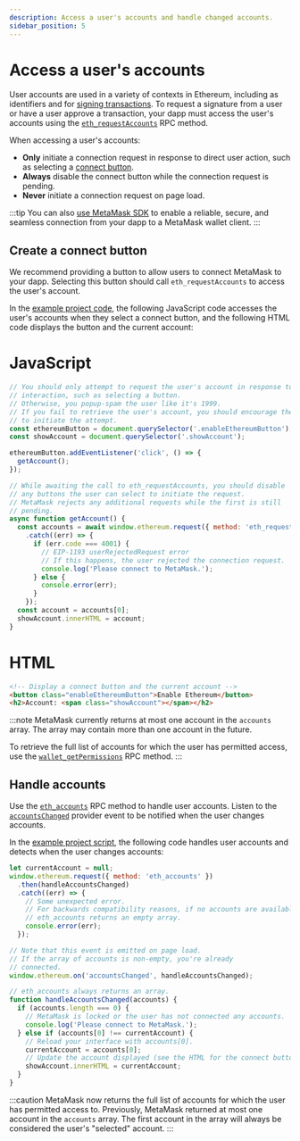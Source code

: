 ```yaml
---
description: Access a user's accounts and handle changed accounts.
sidebar_position: 5
---
```


# Access a user's accounts

User accounts are used in a variety of contexts in Ethereum, including as identifiers and for
[signing transactions](../how-to/sign-data.md).
To request a signature from a user or have a user approve a transaction, your dapp must
access the user's accounts using the
[`eth_requestAccounts`](../reference/rpc-api.md#eth_requestaccounts) RPC method.

When accessing a user's accounts:

- **Only** initiate a connection request in response to direct user action, such as
  selecting a [connect button](#create-a-connect-button).
- **Always** disable the connect button while the connection request is pending.
- **Never** initiate a connection request on page load.

:::tip
You can also [use MetaMask SDK](../how-to/use-sdk/index.md) to enable a reliable, secure, and
seamless connection from your dapp to a MetaMask wallet client.
:::

## Create a connect button

We recommend providing a button to allow users to connect MetaMask to your dapp.
Selecting this button should call `eth_requestAccounts` to access the user's account.

In the [example project code](set-up-dev-environment.md#example), the following JavaScript code
accesses the user's accounts when they select a connect button, and the following HTML code
displays the button and the current account:

<!--tabs-->

# JavaScript

```javascript title="index.js"
// You should only attempt to request the user's account in response to user
// interaction, such as selecting a button.
// Otherwise, you popup-spam the user like it's 1999.
// If you fail to retrieve the user's account, you should encourage the user
// to initiate the attempt.
const ethereumButton = document.querySelector('.enableEthereumButton');
const showAccount = document.querySelector('.showAccount');

ethereumButton.addEventListener('click', () => {
  getAccount();
});

// While awaiting the call to eth_requestAccounts, you should disable
// any buttons the user can select to initiate the request.
// MetaMask rejects any additional requests while the first is still
// pending.
async function getAccount() {
  const accounts = await window.ethereum.request({ method: 'eth_requestAccounts' })
    .catch((err) => {
      if (err.code === 4001) {
        // EIP-1193 userRejectedRequest error
        // If this happens, the user rejected the connection request.
        console.log('Please connect to MetaMask.');
      } else {
        console.error(err);
      }
    });
  const account = accounts[0];
  showAccount.innerHTML = account;
}
```

# HTML

```html title="index.html"
<!-- Display a connect button and the current account -->
<button class="enableEthereumButton">Enable Ethereum</button>
<h2>Account: <span class="showAccount"></span></h2>
```

<!--/tabs-->

:::note
MetaMask currently returns at most one account in the `accounts` array.
The array may contain more than one account in the future.

To retrieve the full list of accounts for which the user has permitted access, use the
[`wallet_getPermissions`](../reference/rpc-api.md#wallet_getpermissions) RPC method.
:::

## Handle accounts

Use the [`eth_accounts`](https://metamask.github.io/api-playground/api-documentation/#eth_accounts)
RPC method to handle user accounts.
Listen to the [`accountsChanged`](../reference/provider-api.md#accountschanged) provider event to
be notified when the user changes accounts.

In the [example project script](set-up-dev-environment.md#example), the following code handles user
accounts and detects when the user changes accounts:

```javascript title="index.js"
let currentAccount = null;
window.ethereum.request({ method: 'eth_accounts' })
  .then(handleAccountsChanged)
  .catch((err) => {
    // Some unexpected error.
    // For backwards compatibility reasons, if no accounts are available,
    // eth_accounts returns an empty array.
    console.error(err);
  });

// Note that this event is emitted on page load.
// If the array of accounts is non-empty, you're already
// connected.
window.ethereum.on('accountsChanged', handleAccountsChanged);

// eth_accounts always returns an array.
function handleAccountsChanged(accounts) {
  if (accounts.length === 0) {
    // MetaMask is locked or the user has not connected any accounts.
    console.log('Please connect to MetaMask.');
  } else if (accounts[0] !== currentAccount) {
    // Reload your interface with accounts[0].
    currentAccount = accounts[0];
    // Update the account displayed (see the HTML for the connect button)
    showAccount.innerHTML = currentAccount;
  }
}
```

:::caution
MetaMask now returns the full list of accounts for which the user has permitted access to.
Previously, MetaMask returned at most one account in the `accounts` array.
The first account in the array will always be considered the user's "selected" account.
:::
